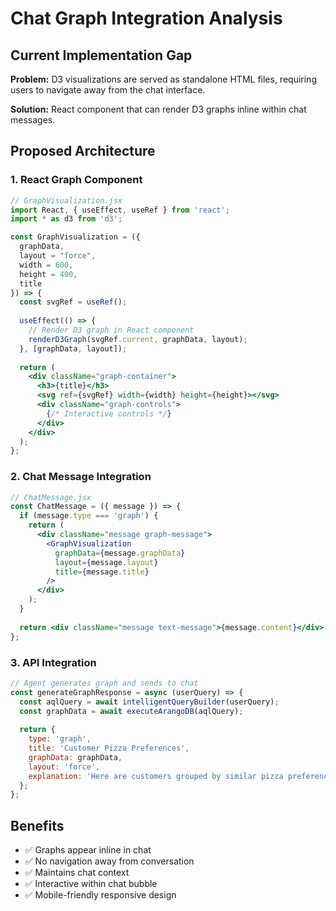 # Chat Graph Integration Analysis

## Current Implementation Gap

**Problem:** D3 visualizations are served as standalone HTML files, requiring users to navigate away from the chat interface.

**Solution:** React component that can render D3 graphs inline within chat messages.

## Proposed Architecture

### 1. React Graph Component
```jsx
// GraphVisualization.jsx
import React, { useEffect, useRef } from 'react';
import * as d3 from 'd3';

const GraphVisualization = ({ 
  graphData, 
  layout = "force", 
  width = 600, 
  height = 400,
  title 
}) => {
  const svgRef = useRef();
  
  useEffect(() => {
    // Render D3 graph in React component
    renderD3Graph(svgRef.current, graphData, layout);
  }, [graphData, layout]);
  
  return (
    <div className="graph-container">
      <h3>{title}</h3>
      <svg ref={svgRef} width={width} height={height}></svg>
      <div className="graph-controls">
        {/* Interactive controls */}
      </div>
    </div>
  );
};
```

### 2. Chat Message Integration
```jsx
// ChatMessage.jsx
const ChatMessage = ({ message }) => {
  if (message.type === 'graph') {
    return (
      <div className="message graph-message">
        <GraphVisualization 
          graphData={message.graphData}
          layout={message.layout}
          title={message.title}
        />
      </div>
    );
  }
  
  return <div className="message text-message">{message.content}</div>;
};
```

### 3. API Integration
```javascript
// Agent generates graph and sends to chat
const generateGraphResponse = async (userQuery) => {
  const aqlQuery = await intelligentQueryBuilder(userQuery);
  const graphData = await executeArangoDB(aqlQuery);
  
  return {
    type: 'graph',
    title: 'Customer Pizza Preferences',
    graphData: graphData,
    layout: 'force',
    explanation: 'Here are customers grouped by similar pizza preferences...'
  };
};
```

## Benefits
- ✅ Graphs appear inline in chat
- ✅ No navigation away from conversation
- ✅ Maintains chat context
- ✅ Interactive within chat bubble
- ✅ Mobile-friendly responsive design